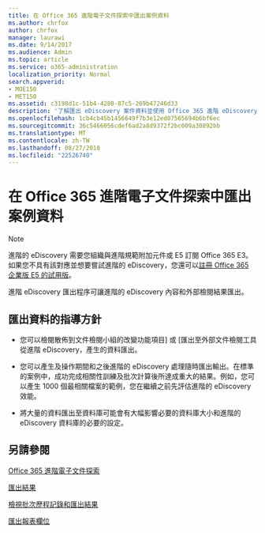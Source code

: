 ```yaml
---
title: 在 Office 365 進階電子文件探索中匯出案例資料
ms.author: chrfox
author: chrfox
manager: laurawi
ms.date: 9/14/2017
ms.audience: Admin
ms.topic: article
ms.service: o365-administration
localization_priority: Normal
search.appverid:
- MOE150
- MET150
ms.assetid: c3198d1c-51b4-4280-87c5-269b47246d33
description: '了解匯出 eDiscovery 案件資料並使用 Office 365 進階 eDiscovery 匯出程序檢閱結果的準則。  '
ms.openlocfilehash: 1cb4cb45b1456649f7b3e12ed07565694b6bf6ec
ms.sourcegitcommit: 36c5466056cdef6ad2a8d9372f2bc009a30892bb
ms.translationtype: MT
ms.contentlocale: zh-TW
ms.lasthandoff: 08/27/2018
ms.locfileid: "22526740"
---
```

# <a name="export-case-data-in-office-365-advanced-ediscovery"></a>在 Office 365 進階電子文件探索中匯出案例資料

> [!NOTE]
> 進階的 eDiscovery 需要您組織與進階規範附加元件或 E5 訂閱 Office 365 E3。如果您不具有該對應並想要嘗試進階的 eDiscovery，您還可以[註冊 Office 365 企業版 E5 的試用版](https://go.microsoft.com/fwlink/p/?LinkID=698279)。 
  
進階 eDiscovery 匯出程序可讓進階的 eDiscovery 內容和外部檢閱結果匯出。 
  
## <a name="guidelines-for-exporting-data"></a>匯出資料的指導方針

- 您可以檢閱散佈到文件檢閱小組的改變功能項目] 或 [匯出至外部文件檢閱工具從進階 eDiscovery，產生的資料匯出。
    
- 您可以產生及操作期間和之後進階的 eDiscovery 處理隨時匯出輸出。在標準的案例中，成功完成相關性訓練及批次計算後所達成重大的結果。例如，您可以產生 1000 個最相關檔案的範例，您在繼續之前先評估進階的 eDiscovery 效能。
    
- 將大量的資料匯出至資料庫可能會有大幅影響必要的資料庫大小和進階的 eDiscovery 資料庫的必要的設定。
    
## <a name="see-also"></a>另請參閱

[Office 365 進階電子文件探索](office-365-advanced-ediscovery.md)
  
[匯出結果](export-results-in-advanced-ediscovery.md)
  
[檢視批次歷程記錄和匯出結果](view-batch-history-and-export-past-results.md)

[匯出報表欄位](export-report-fields-in-advanced-ediscovery.md)

